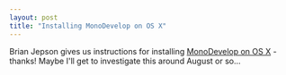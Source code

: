 ```yaml
---
layout: post
title: "Installing MonoDevelop on OS X"
---
```




Brian Jepson gives us instructions for installing <a href="http://www.jepstone.net/index.cgi/Development/DotNet/MonoDevelopOnMacOSX.html">MonoDevelop on OS X</a> - thanks! Maybe I'll get to investigate this around August or so...


